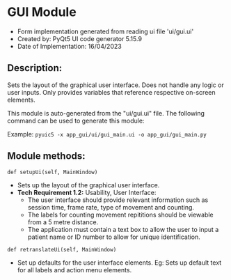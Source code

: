# GUI Module
- Form implementation generated from reading ui file 'ui/gui.ui'
- Created by: PyQt5 UI code generator 5.15.9
- Date of Implementation: 16/04/2023

## Description:

Sets the layout of the graphical user interface. Does not handle any logic or user inputs. Only provides variables that reference respective on-screen elements. 

This module is auto-generated from the "ui/gui.ui" file. The following command can be used to generate this module:

Example: `pyuic5 -x app_gui/ui/gui_main.ui -o app_gui/gui_main.py`

## Module methods:

`def setupUi(self, MainWindow)`
- Sets up the layout of the graphical user interface.
- **Tech Requirement 1.2:** Usability, User Interface:
    - The user interface should provide relevant information such as session time, frame rate, type of movement and counting.
    - The labels for counting movement repititions should be viewable from a 5 metre distance.
    - The application must contain a text box to allow the user to input a patient name or ID number to allow for unique identification.

`def retranslateUi(self, MainWindow)`
- Set up defaults for the user interface elements. Eg: Sets up default text for all labels and action menu elements.